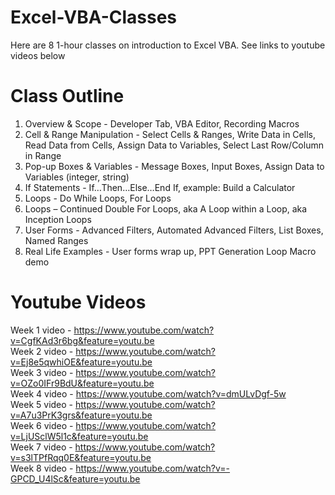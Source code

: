 # Excel-VBA-Classes
Here are 8 1-hour classes on introduction to Excel VBA. See links to youtube videos below

# Class Outline
1. Overview & Scope - Developer Tab, VBA Editor, Recording Macros
2. Cell & Range Manipulation - Select Cells & Ranges, Write Data in Cells, Read Data from Cells, Assign Data to  Variables, Select Last Row/Column in Range
3. Pop-up Boxes & Variables -  Message Boxes, Input Boxes, Assign Data to Variables (integer, string)
4. If Statements -  If…Then…Else…End If, example: Build a Calculator
5. Loops -  Do While Loops, For Loops
6. Loops – Continued Double For Loops, aka A Loop within a Loop, aka Inception Loops
7. User Forms - Advanced Filters, Automated Advanced Filters, List Boxes, Named Ranges
8. Real Life Examples - User forms wrap up, PPT Generation Loop Macro demo

# Youtube Videos
Week 1 video - https://www.youtube.com/watch?v=CgfKAd3r6bg&feature=youtu.be  
Week 2 video - https://www.youtube.com/watch?v=Ej8e5qwhiOE&feature=youtu.be  
Week 3 video - https://www.youtube.com/watch?v=OZo0IFr9BdU&feature=youtu.be  
Week 4 video - https://www.youtube.com/watch?v=dmULvDgf-5w  
Week 5 video - https://www.youtube.com/watch?v=A7u3PrK3grs&feature=youtu.be  
Week 6 video - https://www.youtube.com/watch?v=LjUSclW5l1c&feature=youtu.be  
Week 7 video - https://www.youtube.com/watch?v=s3lTPfRqq0E&feature=youtu.be  
Week 8 video - https://www.youtube.com/watch?v=-GPCD_U4lSc&feature=youtu.be  




